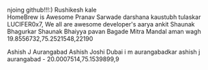 njoing github!!!:)
Rushikesh kale  
HomeBrew is Awesome
Pranav Sarwade
darshana
kaustubh tulaskar
LUCIFER0x7, We all are awesome developer's 
aarya
ankit 
Shaunak Bhagurkar
Shaunak Bhaiyya
pavan Bagade Mitra Mandal
aman wagh
19.8556732,75.2521548,22190

Ashish J Aurangabad
Ashish Joshi Dubai
i m aurangabadkar
ashish j aurangabad - 20.0007514,75.1539899,9
